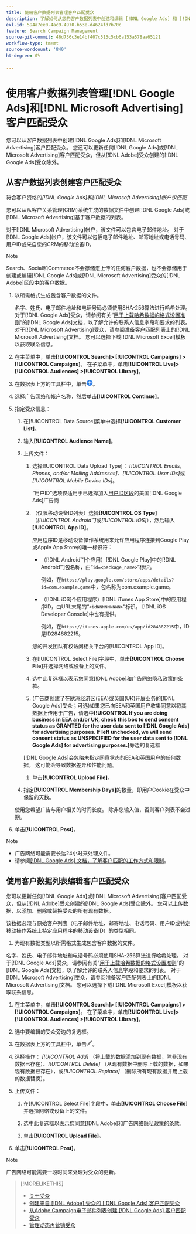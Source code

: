 ```yaml
---
title: 使用客户数据列表管理客户匹配受众
description: 了解如何从您的客户数据列表中创建和编辑 [!DNL Google Ads] 和 [!DNL Microsoft Advertising] 客户匹配受众。
exl-id: 594a7ee0-4ac9-4970-b53e-d4624fd7b70c
feature: Search Campaign Management
source-git-commit: 46d736c3e14bf407c513c5cb6a153a578aa65121
workflow-type: tm+mt
source-wordcount: '840'
ht-degree: 0%

---
```


# 使用客户数据列表管理[!DNL Google Ads]和[!DNL Microsoft Advertising]客户匹配受众

您可以从客户数据列表中创建[!DNL Google Ads]和[!DNL Microsoft Advertising]客户匹配受众。 您还可以更新任何[!DNL Google Ads]或[!DNL Microsoft Advertising]客户匹配受众，但从[!DNL Adobe]受众创建的[!DNL Google Ads]受众除外。

## 从客户数据列表创建客户匹配受众

符合客户资格的&#x200B;*[!DNL Google Ads]和[!DNL Microsoft Advertising]帐户仅匹配*

您可以从从客户关系管理(CRM)系统生成的数据文件中创建[!DNL Google Ads]或[!DNL Microsoft Advertising]基于客户数据的列表。

对于[!DNL Microsoft Advertising]帐户，该文件可以包含电子邮件地址。 对于[!DNL Google Ads]帐户，该文件可以包括电子邮件地址、邮寄地址或电话号码、用户ID或来自您的CRM的移动设备ID。

>[!NOTE]
>
>Search、Social和Commerce不会存储您上传的任何客户数据，也不会存储用于创建或编辑[!DNL Google Ads]或[!DNL Microsoft Advertising]受众的[!DNL Adobe]区段中的客户数据。

1. 以所需格式生成包含客户数据的文件。

   名字、姓氏、电子邮件地址和电话号码必须使用SHA-256算法进行哈希处理。 <!-- Our UI says all, but GGL docs say don't hash user IDs and device IDs. -->对于[!DNL Google Ads]受众，请参阅有关“[用于上载哈希数据的格式设置准则](https://support.google.com/google-ads/answer/7476159)”的[!DNL Google Ads]文档，以了解允许的联系人信息字段和要求的列表。 对于[!DNL Microsoft Advertising]受众，请参阅[准备客户匹配列表](https://help.ads.microsoft.com/#apex/ads/en/56921)上的[!DNL Microsoft Advertising]文档。 您可以选择下载[!DNL Microsoft Excel]模板以获取联系信息。

1. 在主菜单中，单击&#x200B;**[!UICONTROL Search]> [!UICONTROL Campaigns] >[!UICONTROL Campaigns]**。 在子菜单中，单击&#x200B;**[!UICONTROL Live]> [!UICONTROL Audiences] >[!UICONTROL Library]**。

1. 在数据表上方的工具栏中，单击![创建](/help/search-social-commerce/assets/add.png "创建")。

1. 选择广告网络和帐户名称，然后单击&#x200B;**[!UICONTROL Continue]**。

1. 指定受众信息：

   1. 在[!UICONTROL Data Source]菜单中选择&#x200B;**[!UICONTROL Customer List]**。

   1. 输入&#x200B;**[!UICONTROL Audience Name]**。

   1. 上传文件：

      1. 选择[!UICONTROL Data Upload Type]： *[!UICONTROL Emails, Phones, and/or Mailing Addresses]*、*[!UICONTROL User IDs]*&#x200B;或&#x200B;*[!UICONTROL Mobile Device IDs]*。

         “用户ID”选项仅适用于已选择加入[用户ID区段](https://support.google.com/google-ads/answer/9199250)的美国[!DNL Google Ads]广告商

      1. （仅限移动设备ID列表）选择&#x200B;**[!UICONTROL OS Type]** （*[!UICONTROL Android™]*&#x200B;或&#x200B;*[!UICONTROL iOS]*），然后输入&#x200B;**[!UICONTROL App ID]**。

         应用程序ID是移动设备操作系统用来允许应用程序连接到Google Play或Apple App Store的唯一标识符：

         * （[!DNL Android™]个应用）[!DNL Google Play]中的[!DNL Android™]包名称，由“`id=<package_name>`”标识。

           例如，在`https://play.google.com/store/apps/details?id=com.example.game`中，包名称为com.example.game。

         * （[!DNL iOS]个应用程序）[!DNL iTunes App Store]中的应用程序ID，由URL末尾的“`<idNNNNNNNNN>`”标识。 [!DNL iOS Developer Console]中也有提供。

           例如，在`https://itunes.apple.com/us/app/id284882215`中，ID是ID284882215。

         您的开发团队有权访问相关平台的[!UICONTROL App ID]。

      1. 在[!UICONTROL Select File]字段中，单击&#x200B;**[!UICONTROL Choose File]**&#x200B;并选择网络或设备上的文件。

      1. 选中此复选框以表示您同意[!DNL Adobe]和广告网络隐私政策的条款。

      1. (广告商创建了在欧洲经济区(EEA)或英国(UK)开展业务的[!DNL Google Ads]受众；可选)如果您已向EEA和英国用户收集同意以将其数据上传用于广告，请选中&#x200B;**[!UICONTROL If you are doing business in EEA and/or UK, check this box to send consent status as GRANTED for the user data sent to [!DNL Google Ads] for advertising purposes. If left unchecked, we will send consent status as UNSPECIFIED for the user data sent to [!DNL Google Ads] for advertising purposes.]**&#x200B;旁边的复选框

      [!DNL Google Ads]会忽略未指定同意状态的EEA和英国用户的任何数据。 这可能会导致数据差异和性能问题。

      1. 单击&#x200B;**[!UICONTROL Upload File]**。

   1. 指定&#x200B;**[!UICONTROL Membership Days]**&#x200B;的数量，即用户Cookie在受众中保留的天数。

   使用您希望广告与用户相关的时间长度。 除非您输入值，否则客户列表不会过期。

1. 单击&#x200B;**[!UICONTROL Post]**。

>[!NOTE]
>
>* 广告网络可能需要长达24小时来处理文件。
>* 请参阅[[!DNL Google Ads] 文档，了解客户匹配的工作方式和限制](https://support.google.com/displayvideo/answer/9539301)。

## 使用客户数据列表编辑客户匹配受众

您可以更新任何[!DNL Google Ads]或[!DNL Microsoft Advertising]客户匹配受众，但从[!DNL Adobe]受众创建的[!DNL Google Ads]受众除外。 您可以上传数据，以添加、删除或替换受众的所有现有数据。

该数据必须与原始客户列表（电子邮件地址、邮寄地址、电话号码、用户ID或特定移动操作系统上特定应用程序的移动设备ID）的类型相同。

1. 为现有数据类型以所需格式生成包含客户数据的文件。

名字、姓氏、电子邮件地址和电话号码必须使用SHA-256算法进行哈希处理。 <!-- Our UI says all, but GGL docs say don't hash user IDs and device IDs. -->对于[!DNL Google Ads]受众，请参阅有关“[用于上载哈希数据的格式设置准则](https://support.google.com/google-ads/answer/7476159)”的[!DNL Google Ads]文档，以了解允许的联系人信息字段和要求的列表。 对于[!DNL Microsoft Advertising]受众，请参阅[准备客户匹配列表](https://help.ads.microsoft.com/#apex/ads/en/56921)上的[!DNL Microsoft Advertising]文档。 您可以选择下载[!DNL Microsoft Excel]模板以获取联系信息。

1. 在主菜单中，单击&#x200B;**[!UICONTROL Search]> [!UICONTROL Campaigns] >[!UICONTROL Campaigns]**。 在子菜单中，单击&#x200B;**[!UICONTROL Live]> [!UICONTROL Audiences] >[!UICONTROL Library]**。

1. 选中要编辑的受众旁边的复选框。

1. 在数据表上方的工具栏中，单击![编辑](/help/search-social-commerce/assets/edit.png)。

1. 选择操作： *[!UICONTROL Add]* （将上载的数据添加到现有数据，除非现有数据已存在）、*[!UICONTROL Delete]* （从现有数据中删除上载的数据，如果现有数据已存在），或&#x200B;*[!UICONTROL Replace]* （删除所有现有数据并用上载的数据替换）。

1. 上传文件：

   1. 在[!UICONTROL Select File]字段中，单击&#x200B;**[!UICONTROL Choose File]**&#x200B;并选择网络或设备上的文件。

   1. 选中此复选框以表示您同意[!DNL Adobe]和广告网络隐私政策的条款。

   1. 单击&#x200B;**[!UICONTROL Upload File]**。

1. 单击&#x200B;**[!UICONTROL Post]**。

>[!NOTE]
>
>广告网络可能需要一段时间来处理对受众的更新。

>[!MORELIKETHIS]
>
>* [关于受众](audience-about.md)
>* [创建来自 [!DNL Adobe] 受众的 [!DNL Google Ads] 客户匹配受众](google-audience-from-adobe-audience.md)
>* [从Adobe Campaign电子邮件列表创建 [!DNL Google Ads] 客户匹配受众](google-audience-from-campaign-email-list.md)
>* [管理动态再营销受众](audience-dynamic-remarketing-manage.md)
